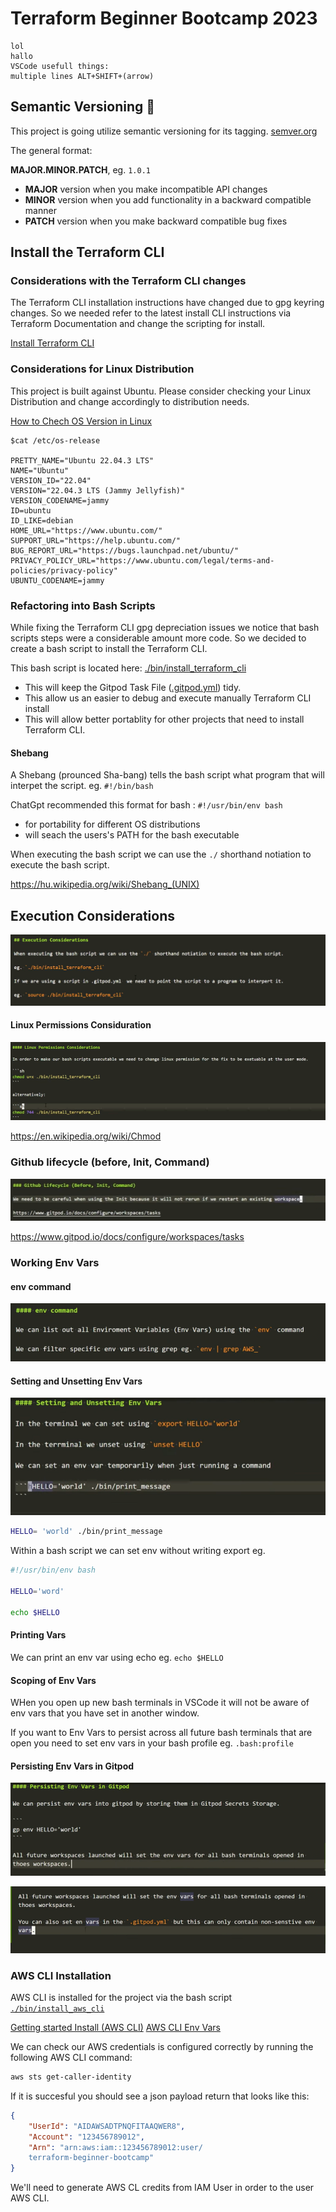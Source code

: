 # Terraform Beginner Bootcamp 2023

```
lol
hallo
VSCode usefull things:
multiple lines ALT+SHIFT+(arrow)
```
## Semantic Versioning :mage:

This project is going utilize semantic versioning for its tagging.
[semver.org](https://semver.org/)

The general format:

**MAJOR.MINOR.PATCH**, eg. `1.0.1`

- **MAJOR** version when you make incompatible API changes
- **MINOR** version when you add functionality in a backward compatible manner
- **PATCH** version when you make backward compatible bug fixes

## Install the Terraform CLI

### Considerations with the Terraform CLI changes
The Terraform CLI installation instructions have changed due to gpg keyring changes. So we needed refer to the latest install CLI instructions via Terraform Documentation and change the scripting for install.

[Install Terraform CLI](https://developer.hashicorp.com/terraform/tutorials/aws-get-started/install-cli)

### Considerations for Linux Distribution

This project is built against Ubuntu.
Please consider checking your Linux Distribution and change accordingly to distribution needs.

[How to Chech OS Version in Linux](https://www.cyberciti.biz/faq/how-to-check-os-version-in-linux-command-line/)


```
$cat /etc/os-release

PRETTY_NAME="Ubuntu 22.04.3 LTS"
NAME="Ubuntu"
VERSION_ID="22.04"
VERSION="22.04.3 LTS (Jammy Jellyfish)"
VERSION_CODENAME=jammy
ID=ubuntu
ID_LIKE=debian
HOME_URL="https://www.ubuntu.com/"
SUPPORT_URL="https://help.ubuntu.com/"
BUG_REPORT_URL="https://bugs.launchpad.net/ubuntu/"
PRIVACY_POLICY_URL="https://www.ubuntu.com/legal/terms-and-policies/privacy-policy"
UBUNTU_CODENAME=jammy
```

### Refactoring into Bash Scripts

While fixing the Terraform CLI gpg depreciation issues we notice that bash scripts steps were a considerable amount more code. So we decided to create a bash script to install the Terraform CLI.

This bash script is located here: [./bin/install_terraform_cli]()

- This will keep the Gitpod Task File ([.gitpod.yml](.gitpod.yml)) tidy.
- This allow us an easier to debug and execute manually Terraform CLI install
- This will allow better portablity for other projects that need to install Terraform CLI.

#### Shebang

A Shebang (prounced Sha-bang) tells the bash script what program that will interpet the script. eg. `#!/bin/bash`

ChatGpt recommended this format for bash : `#!/usr/bin/env bash`

- for portability for different OS distributions
- will seach the users's PATH for the bash executable

When executing the bash script we can use the `./` shorthand notiation to execute the bash script.

https://hu.wikipedia.org/wiki/Shebang_(UNIX)

## Execution Considerations

![Alt text](image.png)

#### Linux Permissions Considuration

![Alt text](image-1.png)

https://en.wikipedia.org/wiki/Chmod

### Github lifecycle (before, Init, Command)

![Alt text](image-2.png)

https://www.gitpod.io/docs/configure/workspaces/tasks

### Working Env Vars

#### env command

![Alt text](image-3.png)

#### Setting and Unsetting Env Vars

![Alt text](image-4.png)

```sh
HELLO= 'world' ./bin/print_message
```
Within a bash script we can set env without writing export eg. 

```sh
#!/usr/bin/env bash

HELLO='word'

echo $HELLO
```

#### Printing Vars

We can print an env var using echo eg. `echo $HELLO`

#### Scoping of Env Vars

WHen you open up new bash terminals in VSCode it will not be aware of env vars that you have set in another window.

If you want to Env Vars to persist across all future bash terminals that are open you need to set env vars in your bash profile eg. `.bash:profile`

#### Persisting Env Vars in Gitpod

![Alt text](image-5.png)

![Alt text](image-6.png)

### AWS CLI Installation

AWS CLI is installed for the project via the bash script [`./bin/install_aws_cli`](./bin/install_aws_cli)

[Getting started Install (AWS CLI)](https://docs.aws.amazon.com/cli/latest/userguide/getting-started-install.html)
[AWS CLI Env Vars](https://docs.aws.amazon.com/cli/latest/userguide/cli-configure-envvars.html)

We can check our AWS credentials is configured correctly by running the following AWS CLI command:
```sh
aws sts get-caller-identity
```

If it is succesful you should see a json payload return that looks like this:

```json
{
    "UserId": "AIDAWSADTPNQFITAAQWER8",
    "Account": "123456789012",
    "Arn": "arn:aws:iam::123456789012:user/
    terraform-beginner-bootcamp"
}
```

We'll need to generate AWS CL credits from IAM User in order to the user AWS CLI.